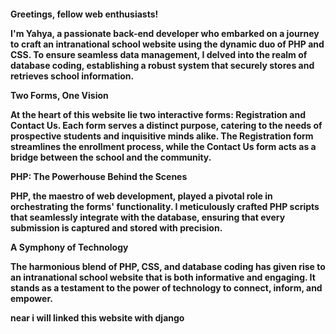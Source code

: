 <h4>

Greetings, fellow web enthusiasts!

I'm Yahya, a passionate back-end developer who embarked on a journey to craft an intranational school website using the dynamic duo of PHP and CSS. To ensure seamless data management, I delved into the realm of database coding, establishing a robust system that securely stores and retrieves school information.

Two Forms, One Vision

At the heart of this website lie two interactive forms: Registration and Contact Us. Each form serves a distinct purpose, catering to the needs of prospective students and inquisitive minds alike. The Registration form streamlines the enrollment process, while the Contact Us form acts as a bridge between the school and the community.

PHP: The Powerhouse Behind the Scenes

PHP, the maestro of web development, played a pivotal role in orchestrating the forms' functionality. I meticulously crafted PHP scripts that seamlessly integrate with the database, ensuring that every submission is captured and stored with precision.

A Symphony of Technology

The harmonious blend of PHP, CSS, and database coding has given rise to an intranational school website that is both informative and engaging. It stands as a testament to the power of technology to connect, inform, and empower.

 near i will linked this website with django 
</h4>
